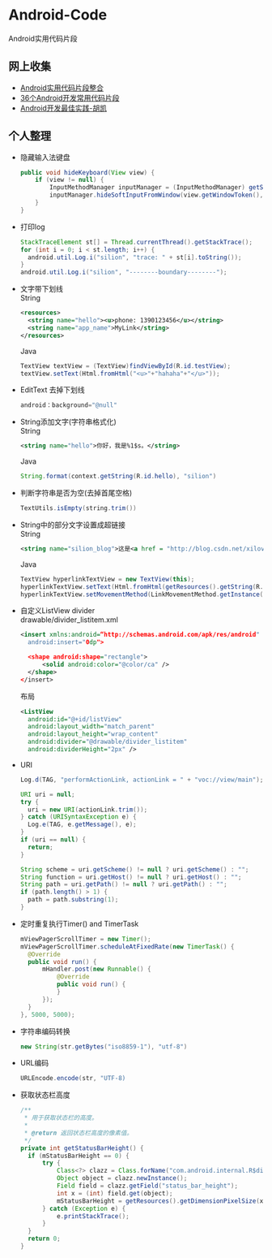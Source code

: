 # Android-Code
Android实用代码片段

## 网上收集
+ [Android实用代码片段整合](http://www.eoeandroid.com/thread-570919-1-1.html?_dsign=907052b3)
+ [36个Android开发常用代码片段](http://www.phpxs.com/code/1001775/)
+ [Android开发最佳实践-胡凯](http://hukai.me/android-dev-patterns/)

## 个人整理
+ 隐藏输入法键盘

  ```java
  public void hideKeyboard(View view) {
      if (view != null) {
          InputMethodManager inputManager = (InputMethodManager) getSystemService(Context.INPUT_METHOD_SERVICE);
          inputManager.hideSoftInputFromWindow(view.getWindowToken(), InputMethodManager.HIDE_NOT_ALWAYS);
      }
  }
  ```

+ 打印log
  ```java
  StackTraceElement st[] = Thread.currentThread().getStackTrace();
  for (int i = 0; i < st.length; i++) {
    android.util.Log.i("silion", "trace: " + st[i].toString());
  }
  android.util.Log.i("silion", "--------boundary--------");
  ```

+ 文字带下划线  
  String
  ```xml
  <resources>  
    <string name="hello"><u>phone: 1390123456</u></string>  
    <string name="app_name">MyLink</string>  
  </resources>
  ```
  
  Java
  ```java
  TextView textView = (TextView)findViewById(R.id.testView);
  textView.setText(Html.fromHtml("<u>"+"hahaha"+"</u>"));
  ```
  
+ EditText 去掉下划线
  ```java
  android：background="@null"
  ```
  
+ String添加文字(字符串格式化)  
  String
  ```xml
  <string name="hello">你好，我是%1$s。</string>
  ```
  Java
  ```java
  String.format(context.getString(R.id.hello), "silion")
  ```

+ 判断字符串是否为空(去掉首尾空格)
  ```java
  TextUtils.isEmpty(string.trim())
  ```
  
+ String中的部分文字设置成超链接  
  String
  ```xml
  <string name="silion_blog">这是<a href = "http://blog.csdn.net/xilove102">silion</a>的博客</string>  
  ```
  
  Java
  ```java
  TextView hyperlinkTextView = new TextView(this);  
  hyperlinkTextView.setText(Html.fromHtml(getResources().getString(R.string.silion_blog)));  
  hyperlinkTextView.setMovementMethod(LinkMovementMethod.getInstance()); 
  ```

+ 自定义ListView divider  
  drawable/divider_listitem.xml
  ```xml
  <insert xmlns:android=“http://schemas.android.com/apk/res/android"  
    android:insert="0dp">  
  
    <shape android:shape="rectangle">  
        <solid android:color="@color/ca" />  
    </shape>  
  </insert>  
  ```
  
  布局
  ```xml
  <ListView  
    android:id="@+id/listView"  
    android:layout_width="match_parent"  
    android:layout_height="wrap_content"  
    android:divider="@drawable/divider_listitem"  
    android:dividerHeight="2px" />  
  ```
  
+ URI
  ```java
  Log.d(TAG, "performActionLink, actionLink = " + "voc://view/main");  
  
  URI uri = null;  
  try {  
    uri = new URI(actionLink.trim());  
  } catch (URISyntaxException e) {  
    Log.e(TAG, e.getMessage(), e);  
  }  
  if (uri == null) {  
    return;  
  }  
  
  String scheme = uri.getScheme() != null ? uri.getScheme() : "";  
  String function = uri.getHost() != null ? uri.getHost() : "";  
  String path = uri.getPath() != null ? uri.getPath() : "";  
  if (path.length() > 1) {  
    path = path.substring(1);  
  }  
  ```
  
+ 定时重复执行Timer() and TimerTask
  ```java
  mViewPagerScrollTimer = new Timer();  
  mViewPagerScrollTimer.scheduleAtFixedRate(new TimerTask() {  
    @Override  
    public void run() {  
        mHandler.post(new Runnable() {  
            @Override  
            public void run() {  
            }  
        });  
    }  
  }, 5000, 5000);  
  ```
  
+ 字符串编码转换
  ```java
  new String(str.getBytes("iso8859-1"), "utf-8")
  ```
  
+ URL编码
  ```java
  URLEncode.encode(str, "UTF-8)
  ```
  
+ 获取状态栏高度
  ```java
  /**  
   * 用于获取状态栏的高度。  
   *  
   * @return 返回状态栏高度的像素值。  
   */  
  private int getStatusBarHeight() {  
    if (mStatusBarHeight == 0) {  
        try {  
            Class<?> clazz = Class.forName("com.android.internal.R$dimen");  
            Object object = clazz.newInstance();  
            Field field = clazz.getField("status_bar_height");  
            int x = (int) field.get(object);  
            mStatusBarHeight = getResources().getDimensionPixelSize(x);  
        } catch (Exception e) {  
            e.printStackTrace();  
        }  
    }  
    return 0;  
  }  
  ```
